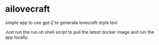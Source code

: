 # ailovecraft
simple app to use gpt-2 to generate lovecraft-style text

Just run the run.sh shell script to pull the latest docker image and run the app locally.
